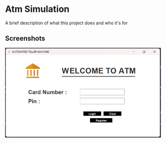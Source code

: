 
# Atm Simulation

A brief description of what this project does and who it's for


## Screenshots

![App Screenshot](https://github.com/Anantg0211/ATM_simulation/blob/15ab85cc412e9068bb140aed644c4d5ab9d6de36/welcome%20screen.png)

